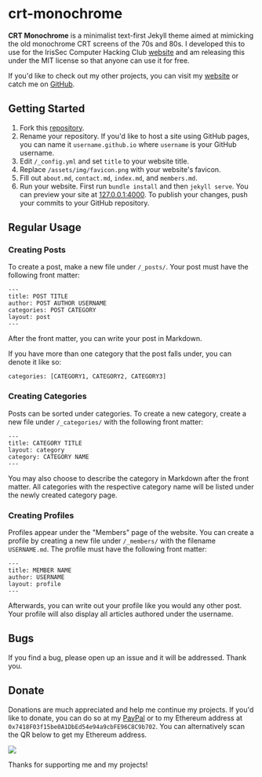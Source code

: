 # crt-monochrome

**CRT Monochrome** is a minimalist text-first Jekyll theme aimed at mimicking the old monochrome CRT screens of the 70s and 80s. I developed this to use for the IrisSec Computer Hacking Club [website](http://irissec.xyz/) and am releasing this under the MIT license so that anyone can use it for free.

If you'd like to check out my other projects, you can visit my [website](http://shawnd.xyz/) or catch me on [GitHub](https://github.com/shawnduong).

## Getting Started

1. Fork this [repository](https://github.com/shawnduong/crt-monochrome).
2. Rename your repository. If you'd like to host a site using GitHub pages, you can name it `username.github.io` where `username` is your GitHub username.
3. Edit `/_config.yml` and set `title` to your website title.
4. Replace `/assets/img/favicon.png` with your website's favicon.
5. Fill out `about.md`, `contact.md`, `index.md`, and `members.md`.
6. Run your website. First run `bundle install` and then `jekyll serve`. You can preview your site at [127.0.0.1:4000](http://127.0.0.1:4000). To publish your changes, push your commits to your GitHub repository.

## Regular Usage

### Creating Posts

To create a post, make a new file under `/_posts/`. Your post must have the following front matter:

```
---
title: POST TITLE
author: POST AUTHOR USERNAME
categories: POST CATEGORY
layout: post
---
```

After the front matter, you can write your post in Markdown.

If you have more than one category that the post falls under, you can denote it like so:

```
categories: [CATEGORY1, CATEGORY2, CATEGORY3]
```

### Creating Categories

Posts can be sorted under categories. To create a new category, create a new file under `/_categories/` with the following front matter:

```
---
title: CATEGORY TITLE
layout: category
category: CATEGORY NAME
---
```

You may also choose to describe the category in Markdown after the front matter. All categories with the respective category name will be listed under the newly created category page.

### Creating Profiles

Profiles appear under the "Members" page of the website. You can create a profile by creating a new file under `/_members/` with the filename `USERNAME.md`. The profile must have the following front matter:

```
---
title: MEMBER NAME
author: USERNAME
layout: profile
---
```

Afterwards, you can write out your profile like you would any other post. Your profile will also display all articles authored under the username.

## Bugs

If you find a bug, please open up an issue and it will be addressed. Thank you.

## Donate

Donations are much appreciated and help me continue my projects. If you'd like to donate, you can do so at my [PayPal](https://www.paypal.com/paypalme/payshawnduong) or to my Ethereum address at `0x7418F03f15be0A1DbEd54e94a9cbFE96C8C9b702`. You can alternatively scan the QR below to get my Ethereum address.

![](https://shawnd.xyz/uploads/ethereumQR.png)

Thanks for supporting me and my projects!
